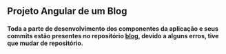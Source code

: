 ## Projeto Angular de um Blog



#### Toda a parte de desenvolvimento dos componentes da aplicação e seus commits estão presentes no repositório [blog](https://github.com/leolimaferreira/blog), devido a alguns erros, tive que mudar de repositório.
